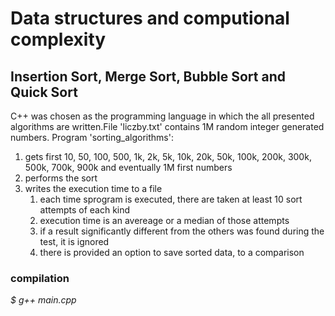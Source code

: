 # Data structures and computional complexity
## Insertion Sort, Merge Sort, Bubble Sort and Quick Sort
C++ was chosen as the programming language in which the all presented algorithms are written.File 'liczby.txt' contains 1M random integer generated numbers. Program 'sorting_algorithms':
1.  gets first 10, 50, 100, 500, 1k, 2k, 5k, 10k, 20k, 50k, 100k, 200k, 300k, 500k, 700k, 900k and eventually 1M first numbers
2. performs the sort
3. writes the execution time to a file
    1. each time sprogram is executed, there are taken at least 10 sort attempts of each kind
    2. execution time is an avereage or a median of those attempts
    3. if a result significantly different from the others was found during the test, it is ignored
    4. there is provided an option to save sorted data, to a comparison

### compilation
*$ g++ main.cpp*